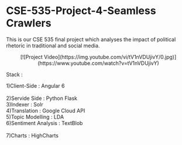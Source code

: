 # CSE-535-Project-4-Seamless Crawlers

This is our CSE 535 final project which analyses the impact of political rhetoric in traditional and social media.

<center>[![Project Video](https://img.youtube.com/vi/tV1nVDUjivY/0.jpg)](https://www.youtube.com/watch?v=tV1nVDUjivY)</center>

Stack : 

1)Client-Side : Angular 6 <br/>    
2)Servide Side : Python Flask <br/> 
3)Indexer : Solr <br/>
4)Translation : Google Cloud API <br/>
5)Topic Modelling : LDA <br/>
6)Sentiment Analysis : TextBlob <br/>  
7)Charts : HighCharts <br/>
